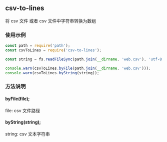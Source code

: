 ## csv-to-lines

将 csv 文件 或者 csv 文件中字符串转换为数组

### 使用示例

```javascript
const path = require('path');
const csvToLines = require('csv-to-lines');

const string = fs.readFileSync(path.join(__dirname, 'web.csv'), 'utf-8');

console.warn(csvToLines.byFile(path.join(__dirname, 'web.csv')));
console.warn(csvToLines.byString(string));
```

### 方法说明

#### byFile(file);

file: csv 文件路径

#### byString(string);

string: csv 文本字符串